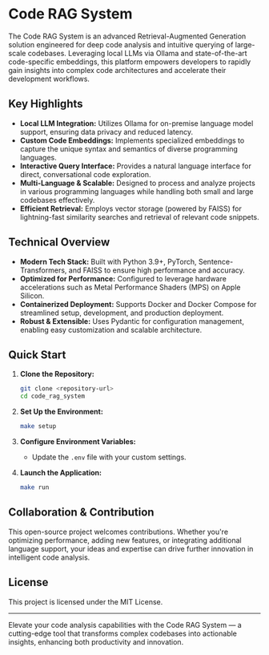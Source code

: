 # Code RAG System

The Code RAG System is an advanced Retrieval-Augmented Generation solution engineered for deep code analysis and intuitive querying of large-scale codebases. Leveraging local LLMs via Ollama and state-of-the-art code-specific embeddings, this platform empowers developers to rapidly gain insights into complex code architectures and accelerate their development workflows.

## Key Highlights

- **Local LLM Integration:** Utilizes Ollama for on-premise language model support, ensuring data privacy and reduced latency.
- **Custom Code Embeddings:** Implements specialized embeddings to capture the unique syntax and semantics of diverse programming languages.
- **Interactive Query Interface:** Provides a natural language interface for direct, conversational code exploration.
- **Multi-Language & Scalable:** Designed to process and analyze projects in various programming languages while handling both small and large codebases effectively.
- **Efficient Retrieval:** Employs vector storage (powered by FAISS) for lightning-fast similarity searches and retrieval of relevant code snippets.

## Technical Overview

- **Modern Tech Stack:** Built with Python 3.9+, PyTorch, Sentence-Transformers, and FAISS to ensure high performance and accuracy.
- **Optimized for Performance:** Configured to leverage hardware accelerations such as Metal Performance Shaders (MPS) on Apple Silicon.
- **Containerized Deployment:** Supports Docker and Docker Compose for streamlined setup, development, and production deployment.
- **Robust & Extensible:** Uses Pydantic for configuration management, enabling easy customization and scalable architecture.

## Quick Start

1. **Clone the Repository:**
   ```bash
   git clone <repository-url>
   cd code_rag_system
   ```

2. **Set Up the Environment:**
   ```bash
   make setup
   ```

3. **Configure Environment Variables:**
   - Update the `.env` file with your custom settings.

4. **Launch the Application:**
   ```bash
   make run
   ```

## Collaboration & Contribution

This open-source project welcomes contributions. Whether you're optimizing performance, adding new features, or integrating additional language support, your ideas and expertise can drive further innovation in intelligent code analysis.

## License

This project is licensed under the MIT License.

---

Elevate your code analysis capabilities with the Code RAG System — a cutting-edge tool that transforms complex codebases into actionable insights, enhancing both productivity and innovation.
